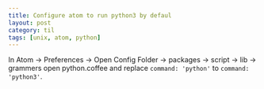 ```yaml
---
title: Configure atom to run python3 by defaul
layout: post
category: til
tags: [unix, atom, python]
---
```

In Atom -> Preferences -> Open Config Folder -> packages -> script -> lib -> grammers
open python.coffee and replace `command: 'python'` to `command: 'python3'`.

